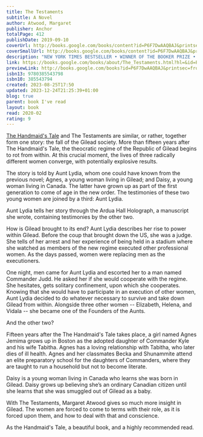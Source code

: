 ```yaml
---  
title: The Testaments  
subtitle: A Novel  
author: Atwood, Margaret  
publisher: Anchor  
totalPage: 412  
publishDate: 2019-09-10  
coverUrl: http://books.google.com/books/content?id=P6F7DwAAQBAJ&printsec=frontcover&img=1&zoom=1&edge=curl&source=gbs_api  
coverSmallUrl: http://books.google.com/books/content?id=P6F7DwAAQBAJ&printsec=frontcover&img=1&zoom=5&edge=curl&source=gbs_api  
description: "NEW YORK TIMES BESTSELLER • WINNER OF THE BOOKER PRIZE • A modern masterpiece that &quot;reminds us of the power of truth in the face of evil” (People)—and can be read on its own or as a sequel to Margaret Atwood’s classic, The Handmaid’s Tale. “Atwood’s powers are on full display” (Los Angeles Times) in this deeply compelling Booker Prize-winning novel, now updated with additional content that explores the historical sources, ideas, and material that inspired Atwood. More than fifteen years after the events of The Handmaid's Tale, the theocratic regime of the Republic of Gilead maintains its grip on power, but there are signs it is beginning to rot from within. At this crucial moment, the lives of three radically different women converge, with potentially explosive results. Two have grown up as part of the first generation to come of age in the new order. The testimonies of these two young women are joined by a third: Aunt Lydia. Her complex past and uncertain future unfold in surprising and pivotal ways. With The Testaments, Margaret Atwood opens up the innermost workings of Gilead, as each woman is forced to come to terms with who she is, and how far she will go for what she believes."  
link: https://books.google.com/books/about/The_Testaments.html?hl=&id=P6F7DwAAQBAJ  
previewLink: http://books.google.com/books?id=P6F7DwAAQBAJ&printsec=frontcover&dq=atwood+the+testaments&hl=&as_pt=BOOKS&cd=1&source=gbs_api  
isbn13: 9780385543798  
isbn10: 385543794  
created: 2023-08-25T17:50  
updated: 2023-12-24T21:25:39+01:00  
blog: true  
parent: book I've read  
layout: book  
read: 2020-02  
rating: 9  
---  
```

  
[The Handmaid's Tale](./Margaret%20Atwood,%20The%20Handmaid's%20Tale.md) and The Testaments are similar, or rather, together form one story: the fall of the Gilead society. More than fifteen years after The Handmaid's Tale, the theocratic regime of the Republic of Gilead begins to rot from within. At this crucial moment, the lives of three radically different women converge, with potentially explosive results.   
  
The story is told by Aunt Lydia, whom one could have known from the previous novel; Agnes, a young woman living in Gilead; and Daisy, a young woman living in Canada. The latter have grown up as part of the first generation to come of age in the new order. The testimonies of these two young women are joined by a third: Aunt Lydia.   
  
Aunt Lydia tells her story through the Ardua Hall Holograph, a manuscript she wrote, containing testimonies by the other two.  
  
How is Gilead brought to its end?  Aunt Lydia describes her rise to power within Gilead. Before the coup that brought down the US, she was a judge. She tells of her arrest and her experience of being held in a stadium where she watched as members of the new regime executed other professional women. As the days passed, women were replacing men as the executioners.   
  
One night, men came for Aunt Lydia and escorted her to a man named Commander Judd. He asked her if she would cooperate with the regime. She hesitates, gets solitary confinement, upon which she cooperates.  Knowing that she would have to participate in an execution of other women, Aunt Lydia decided to do whatever necessary to survive and take down Gilead from within. Alongside three other women -- Elizabeth, Helena, and Vidala -- she became one of the Founders of the Aunts.  
  
And the other two?  
  
Fifteen years after the The Handmaid's Tale takes place, a girl named Agnes Jemima grows up in Boston as the adopted daughter of Commander Kyle and his wife Tabitha. Agnes has a loving relationship with Tabitha, who later dies of ill health. Agnes and her classmates Becka and Shunammite attend an elite preparatory school for the daughters of Commanders, where they are taught to run a household but not to become literate.  
  
Daisy is a young woman living in Canada who learns she was born in Gilead. Daisy grows up believing she’s an ordinary Canadian citizen until she learns that she was smuggled out of Gilead as a baby.  
  
With The Testaments, Margaret Atwood gives so much more insight in Gilead. The women are forced to come to terms with their role, as it is forced upon them, and how to deal with that and conscience.    
  
As the Handmaid's Tale, a beautiful book, and a highly recommended read.  
